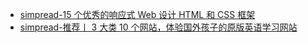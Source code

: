 <!-- docs/zh-cn/simpread/_sidebar.md -->
* [simpread-15 个优秀的响应式 Web 设计 HTML 和 CSS 框架](/zh-cn/simpread/simpread-15%20个优秀的响应式%20Web%20设计%20HTML%20和%20CSS%20框架)
* [simpread-推荐丨 3 大类 10 个网站，体验国外孩子的原版英语学习网站](/zh-cn/simpread/simpread-推荐丨%203%20大类%2010%20个网站，体验国外孩子的原版英语学习网站)